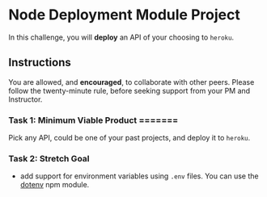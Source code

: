 # Node Deployment Module Project 

In this challenge, you will **deploy** an API of your choosing to `heroku`.

## Instructions

You are allowed, and **encouraged**, to collaborate with other peers. Please follow the twenty-minute rule, before seeking support from your PM and Instructor.

### Task 1: Minimum Viable Product =======

Pick any API, could be one of your past projects, and deploy it to `heroku`.

### Task 2: Stretch Goal

- add support for environment variables using `.env` files. You can use the [dotenv](https://www.npmjs.com/package/dotenv) npm module.
